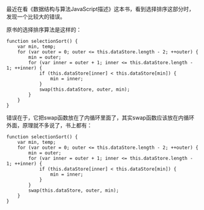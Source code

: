 最近在看《数据结构与算法JavaScript描述》这本书，看到选择排序这部分时，发现一个比较大的错误。

原书的选择排序算法是这样的：

    function selectionSort() {
		var min, temp;
		for (var outer = 0; outer <= this.dataStore.length - 2; ++outer) {
			min = outer;
			for (var inner = outer + 1; inner <= this.dataStore.length - 1; ++inner) {
				if (this.dataStore[inner] < this.dataStore[min]) {
					min = inner;
				}
				swap(this.dataStore, outer, min);
			}	
		}
	}

错误在于，它把swap函数放在了内循环里面了，其实swap函数应该放在内循环外面，原理就不多说了，书上都有：

    function selectionSort() {
		var min, temp;
		for (var outer = 0; outer <= this.dataStore.length - 2; ++outer) {
			min = outer;
			for (var inner = outer + 1; inner <= this.dataStore.length - 1; ++inner) {
				if (this.dataStore[inner] < this.dataStore[min]) {
					min = inner;
				}
			}	
			swap(this.dataStore, outer, min);
		}
	}
